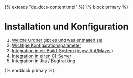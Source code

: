 {% extends "de_docs-content.tmpl" %}
{% block primary %}

Installation und Konfiguration
==============================

1. [Welche Ordner gibt es und was enthalten sie](verzeichnisse.md)
1. [Wichtige Konfigurationsparameter](konfigurationsdatei.md)
1. [Integration in ein Build-System (bspw. Ant/Maven)](build-system.md)
1. [Integration in einen CI-Server](ci.md)
1. Integration in Jira / Bugtracking

{% endblock primary %}